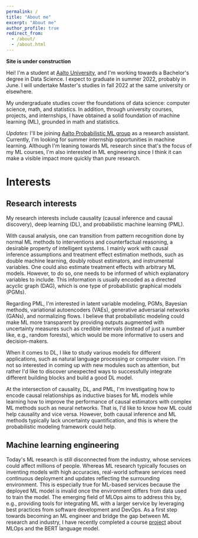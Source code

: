 ```yaml
---
permalink: /
title: "About me"
excerpt: "About me"
author_profile: true
redirect_from: 
  - /about/
  - /about.html
---
```


**Site is under construction**

Hei! I'm a student at [Aalto University](https://www.aalto.fi/en), and I'm working towards a Bachelor's degree in Data Science.
I expect to graduate in summer 2022, probably in June.
I will undertake Master's studies in fall 2022 at the same university or elsewhere.

My undergraduate studies cover the foundations of data science: computer science, math, and statistics.
In addition, through university courses, projects, and internships, I have obtained a solid foundation of machine learning (ML),
grounded in math and statistics.

*Updates:* I'll be joining [Aalto Probabilistic ML group](https://research.cs.aalto.fi/pml/) as a research assistant.
Currently, I'm looking for summer internship opportunities in machine learning.
Although I'm leaning towards ML research since that's the focus of my ML courses,
I'm also interested in ML engineering since I think it can make a visible impact more quickly than pure research.

# Interests

## Research interests

My research interests include causality (causal inference and causal discovery), deep learning (DL), and probabilistic machine learning (PML).

With causal analysis, one can transition from pattern recognition done by normal ML methods to interventions and counterfactual reasoning, a desirable property of intelligent systems. I mainly work with causal inference assumptions and treatment effect estimation methods, such as double machine learning, doubly robust estimators, and instrumental variables. One could also estimate treatment effects with arbitrary ML models. However, to do so, one needs to be informed of which explanatory variables to include. This information is usually encoded as a directed acyclic graph (DAG), which is one type of probabilistic graphical models (PGMs).

Regarding PML, I'm interested in latent variable modeling, PGMs, Bayesian methods, variational autoencoders (VAEs), generative adversarial networks (GANs), and normalizing flows. I believe that probabilistic modeling could make ML more transparent by providing outputs augmented with uncertainty measures such as credible intervals (instead of just a number like, e.g., random forests), which would be more informative to users and decision-makers.

When it comes to DL, I like to study various models for different applications, such as natural language processing or computer vision. I'm not so interested in coming up with new modules such as attention, but rather I'd like to discover unexpected ways to successfully integrate different building blocks and build a good DL model.

At the intersection of causality, DL, and PML, I'm investigating how to encode causal relationships as inductive biases for ML models while learning how to improve the performance of causal estimators with complex ML methods such as neural networks. That is, I'd like to know how ML could help causality and vice versa. However, both causal inference and ML methods typically lack uncertainty quantification, and this is where the probabilistic modeling framework could help.

## Machine learning engineering

Today's ML research is still disconnected from the industry, whose services could affect millions of people. Whereas ML research typically focuses on inventing models with high accuracies, real-world software services need continuous deployment and updates reflecting the surrounding environment. This is especially true for ML-based services because the deployed ML model is invalid once the environment differs from data used to train the model. The emerging field of MLOps aims to address this by, e.g., providing tools for integrating ML with a larger service by leveraging best practices from software development and DevOps. As a first step towards becoming an ML engineer and bridge the gap between ML research and industry, I have recently completed a course [project](https://sonalexle.github.io/viral-tweets/) about MLOps and the BERT language model.

